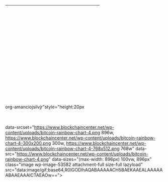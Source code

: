 
<table cellspacing="0" style="height: 300px; width: 300px;"><tr><td style="padding: 0px;"></td><td style="padding: 0px; position: relative; width: 226px; height: 274px;"><div style="width: 100%; height: 100%; position: relative; overflow: hidden;"><canvas width="678" height="822" style="width: 226px; height: 274px; position: absolute; z-index: 1; left: 0px; top: 0px;"></canvas><canvas width="678" height="822" style="width: 226px; height: 274px; position: absolute; z-index: 2; left: 0px; top: 0px;"></canvas></div></td><td style="padding: 0px;"><div style="height: 274px; overflow: hidden; width: 74px; left: 0px; position: relative; min-width: 74px;"><canvas width="222" height="822" style="width: 74px; height: 274px; position: absolute; z-index: 1; left: 0px; top: 0px;"></canvas><canvas width="222" height="822" style="width: 74px; height: 274px; position: absolute; z-index: 2; left: 0px; top: 0px;"></canvas></div></td></tr><tr><td style="padding: 0px;"></td><td style="height: 26px; padding: 0px; width: 226px;"><div style="width: 100%; height: 100%; position: relative; overflow: hidden;"><canvas width="678" height="78" style="width: 226px; height: 26px; position: absolute; z-index: 1; left: 0px; top: 0px;"></canvas><canvas width="678" height="78" style="width: 226px; height: 26px; position: absolute; z-index: 2; left: 0px; top: 0px;"></canvas></div></td><td style="padding: 0px;"><div style="width: 74px; height: 26px; overflow: hidden; min-width: 74px;"><canvas width="222" height="78" style="width: 74px; height: 26px;"></canvas></div></td></tr></table>


<bitcoin>org-amanciojsilvjr"style="height:20px


<img   style="height:20px;" data-toggle="tooltip" data-placement="top" data-src="/wp-content/uploads/crypto.svg" class="lazyload" src="data:image/gif;base64,R0lGODlhAQABAAAAACH5BAEKAAEALAAAAAABAAEAAAICTAEAOw==" />




<div> 



data-srcset="https://www.blockchaincenter.net/wp-content/uploads/bitcoin-rainbow-chart-4.png 896w, https://www.blockchaincenter.net/wp-content/uploads/bitcoin-rainbow-chart-4-300x200.png 300w, https://www.blockchaincenter.net/wp-content/uploads/bitcoin-rainbow-chart-4-768x512.png 768w" data-src="https://www.blockchaincenter.net/wp-content/uploads/bitcoin-rainbow-chart-4.png" data-sizes="(max-width: 896px) 100vw, 896px" class="image wp-image-53582  attachment-full size-full lazyload" src="data:image/gif;base64,R0lGODlhAQABAAAAACH5BAEKAAEALAAAAAABAAEAAAICTAEAOw==">
